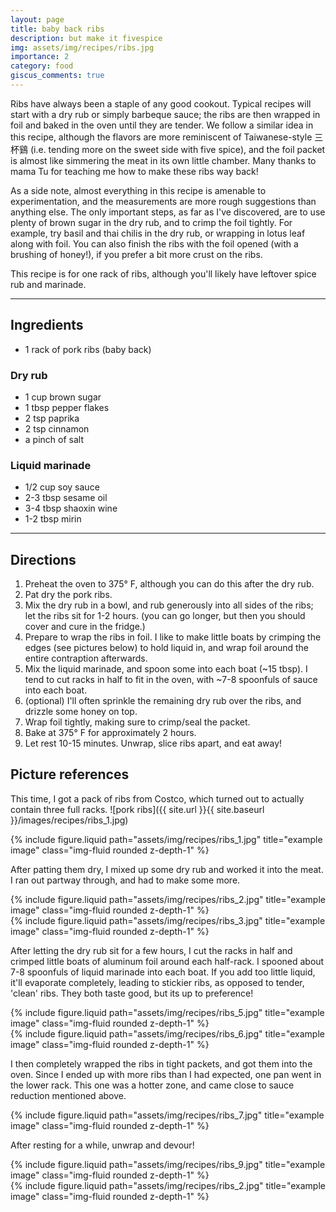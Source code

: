 ```yaml
---
layout: page
title: baby back ribs
description: but make it fivespice
img: assets/img/recipes/ribs.jpg
importance: 2
category: food
giscus_comments: true
---
```


Ribs have always been a staple of any good cookout. Typical recipes will start with a dry rub or simply barbeque sauce; the ribs are then wrapped in foil and baked in the oven until they are tender. We follow a similar idea in this recipe, although the flavors are more reminiscent of Taiwanese-style 三杯鷄 (i.e. tending more on the sweet side with five spice), and the foil packet is almost like simmering the meat in its own little chamber. Many thanks to mama Tu for teaching me how to make these ribs way back!

As a side note, almost everything in this recipe is amenable to experimentation, and the measurements are more rough suggestions than anything else. The only important steps, as far as I've discovered, are to use plenty of brown sugar in the dry rub, and to crimp the foil tightly. For example, try basil and thai chilis in the dry rub, or wrapping in lotus leaf along with foil. You can also finish the ribs with the foil opened (with a brushing of honey!), if you prefer a bit more crust on the ribs.

This recipe is for one rack of ribs, although you'll likely have leftover spice rub and marinade.

---

## **Ingredients**

* 1 rack of pork ribs (baby back)

### Dry rub
* 1 cup brown sugar
* 1 tbsp pepper flakes
* 2 tsp paprika
* 2 tsp cinnamon
* a pinch of salt

### Liquid marinade
* 1/2 cup soy sauce
* 2-3 tbsp sesame oil
* 3-4 tbsp shaoxin wine
* 1-2 tbsp mirin

---

## Directions

1. Preheat the oven to 375° F, although you can do this after the dry rub.
2. Pat dry the pork ribs.
3. Mix the dry rub in a bowl, and rub generously into all sides of the ribs; let the ribs sit for 1-2 hours. (you can go longer, but then you should cover and cure in the fridge.)
4. Prepare to wrap the ribs in foil. I like to make little boats by crimping the edges (see pictures below) to hold liquid in, and wrap foil around the entire contraption afterwards. 
5. Mix the liquid marinade, and spoon some into each boat (~15 tbsp). I tend to cut racks in half to fit in the oven, with ~7-8 spoonfuls of sauce into each boat. 
6. (optional) I'll often sprinkle the remaining dry rub over the ribs, and drizzle some honey on top.
7. Wrap foil tightly, making sure to crimp/seal the packet.
8. Bake at 375° F for approximately 2 hours. 
9. Let rest 10-15 minutes. Unwrap, slice ribs apart, and eat away!

## Picture references

This time, I got a pack of ribs from Costco, which turned out to actually contain three full racks. 
![pork ribs]({{ site.url }}{{ site.baseurl }}/images/recipes/ribs_1.jpg)
<div class="row">
    <div class="col-sm mt-3 mt-md-0">
        {% include figure.liquid path="assets/img/recipes/ribs_1.jpg" title="example image" class="img-fluid rounded z-depth-1" %}
    </div>
</div>

After patting them dry, I mixed up some dry rub and worked it into the meat. I ran out partway through, and had to make some more. 

<div class="row justify-content-sm-center">
    <div class="col-sm-8 mt-3 mt-md-0">
        {% include figure.liquid path="assets/img/recipes/ribs_2.jpg" title="example image" class="img-fluid rounded z-depth-1" %}
    </div>
    <div class="col-sm-4 mt-3 mt-md-0">
        {% include figure.liquid path="assets/img/recipes/ribs_3.jpg" title="example image" class="img-fluid rounded z-depth-1" %}
    </div>
</div>

After letting the dry rub sit for a few hours, I cut the racks in half and crimped little boats of aluminum foil around each half-rack. I spooned about 7-8 spoonfuls of liquid marinade into each boat. If you add too little liquid, it'll evaporate completely, leading to stickier ribs, as opposed to tender, 'clean' ribs. They both taste good, but its up to preference!

<div class="row justify-content-sm-center">
    <div class="col-sm-8 mt-3 mt-md-0">
        {% include figure.liquid path="assets/img/recipes/ribs_5.jpg" title="example image" class="img-fluid rounded z-depth-1" %}
    </div>
    <div class="col-sm-4 mt-3 mt-md-0">
        {% include figure.liquid path="assets/img/recipes/ribs_6.jpg" title="example image" class="img-fluid rounded z-depth-1" %}
    </div>
</div>

I then completely wrapped the ribs in tight packets, and got them into the oven. Since I ended up with more ribs than I had expected, one pan went in the lower rack. This one was a hotter zone, and came close to sauce reduction mentioned above. 

<div class="row">
    <div class="col-sm mt-3 mt-md-0">
        {% include figure.liquid path="assets/img/recipes/ribs_7.jpg" title="example image" class="img-fluid rounded z-depth-1" %}
    </div>
</div>

After resting for a while, unwrap and devour!

<div class="row justify-content-sm-center">
    <div class="col-sm-8 mt-3 mt-md-0">
        {% include figure.liquid path="assets/img/recipes/ribs_9.jpg" title="example image" class="img-fluid rounded z-depth-1" %}
    </div>
    <div class="col-sm-4 mt-3 mt-md-0">
        {% include figure.liquid path="assets/img/recipes/ribs_2.jpg" title="example image" class="img-fluid rounded z-depth-1" %}
    </div>
</div>
